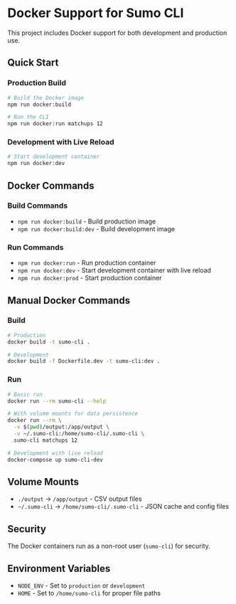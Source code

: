 # Docker Support for Sumo CLI

This project includes Docker support for both development and production use.

## Quick Start

### Production Build

```bash
# Build the Docker image
npm run docker:build

# Run the CLI
npm run docker:run matchups 12
```

### Development with Live Reload

```bash
# Start development container
npm run docker:dev
```

## Docker Commands

### Build Commands

- `npm run docker:build` - Build production image
- `npm run docker:build:dev` - Build development image

### Run Commands

- `npm run docker:run` - Run production container
- `npm run docker:dev` - Start development container with live reload
- `npm run docker:prod` - Start production container

## Manual Docker Commands

### Build

```bash
# Production
docker build -t sumo-cli .

# Development
docker build -f Dockerfile.dev -t sumo-cli:dev .
```

### Run

```bash
# Basic run
docker run --rm sumo-cli --help

# With volume mounts for data persistence
docker run --rm \
  -v $(pwd)/output:/app/output \
  -v ~/.sumo-cli:/home/sumo-cli/.sumo-cli \
  sumo-cli matchups 12

# Development with live reload
docker-compose up sumo-cli-dev
```

## Volume Mounts

- `./output` → `/app/output` - CSV output files
- `~/.sumo-cli` → `/home/sumo-cli/.sumo-cli` - JSON cache and config files

## Security

The Docker containers run as a non-root user (`sumo-cli`) for security.

## Environment Variables

- `NODE_ENV` - Set to `production` or `development`
- `HOME` - Set to `/home/sumo-cli` for proper file paths
